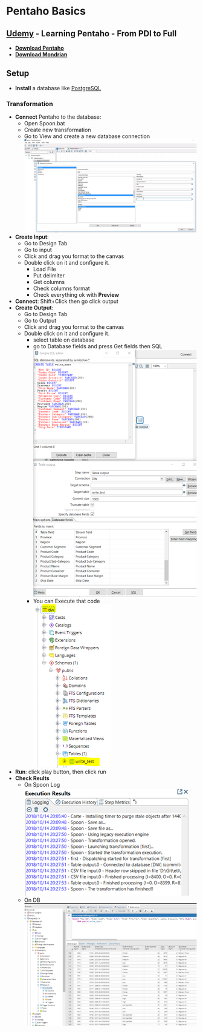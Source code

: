 # Pentaho Basics
## [Udemy](https://www.udemy.com/learning-pentaho/learn/v4/overview) - Learning Pentaho - From PDI to Full 
- [**Download Pentaho**](https://sourceforge.net/projects/pentaho/)
- [**Download Mondrian**](https://sourceforge.net/projects/mondrian/)

## Setup
- **Install** a database like [PostgreSQL](https://www.postgresql.org/)
### Transformation
- **Connect** Pentaho to the database:
  - Open Spoon.bat
  - Create new transformation
  - Go to View and create a new database connection
  ![1](../images/p1.png)
- **Create Input**: 
  - Go to Design Tab
  - Go to input
  - Click and drag you format to the canvas
  - Double click on it and configure it.
    - Load File
    - Put delimiter
    - Get columns
    - Check columns format
    - Check everything ok with **Preview**
- **Connect**: Shift+Click then go click output
- **Create Output**: 
  - Go to Design Tab
  - Go to Output
  - Click and drag you format to the canvas
  - Double click on it and configure it.
    - select table on database
    - go to Database fields and press Get fields then SQL
  ![2](../images/p2.png)
    - You can Execute that code  
  ![3](../images/p3.png)
- **Run**: click play button, then click run
- **Check Reults**
  - On Spoon Log
![4](../images/p4.png)
  - On DB
  ![5](../images/p5.png)